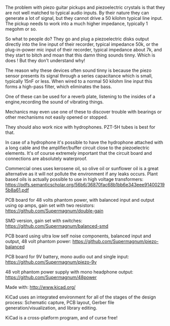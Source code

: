 The problem with piezo guitar pickups and piezoelectric crystals is that they are not well matched to typical audio inputs. By their nature they can generate a lot of signal, but they cannot drive a 50 kilohm typical line input. The pickup needs to work into a much higher impedance, typically 1 megohm or so.

So what to people do? They go and plug a piezoelectric disks output directly into the line input of their recorder, typical impedance 50k, or the plug-in-power mic input of their recorder, typical impedance about 7k, and they start to bitch and moan that this damn thing sounds tinny. Which is does ! But they don't understand why!

The reason why these devices often sound tinny is because the piezo sensor presents its signal through a series capacitance which is small, typically 15nF or less. When wired to a normal 50 kilohm line input this forms a high-pass filter, which eliminates the bass.

One of these can be used for a reverb plate, listening to the insides of a engine,recording the sound of vibrating things. 

Mechanics may even use one of these to discover trouble with bearings or other mechanisms not easily opened or stopped.

They should also work nice with hydrophones. PZT-5H tubes is best for that. 

In case of a hydrophone it's possible to have the hydrophone attached with a long cable and the amplifier/buffer circuit close to the piezoelectric elements. 
It's of course extremely important that the circuit board and connections are absolutely waterproof. 

Commercial ones uses kerosene oil, so olive oil or sunflower oil is a great alternative as it will not pollute the environment if any leaks occurs.
Plant based oils is actually possible to use in high voltage transformers:
https://pdfs.semanticscholar.org/56b6/36870fac68b1bb6e343eee914002195b8a61.pdf

PCB board for 48 volts phantom power, with balanced input and output using op amps, gain set with two resistors:
https://github.com/Supermagnum/double-gain

SMD version, gain set with switches:
https://github.com/Supermagnum/balanced-smd

PCB board using ultra low self noise components, balanced input and output, 48 volt phantom power:
https://github.com/Supermagnum/piezo-balanced

PCB board for 9V battery, mono audio out and single input:
https://github.com/Supermagnum/piezo-9v

48 volt phantom power supply with mono headphone output:
https://github.com/Supermagnum/48power

Made with: http://www.kicad.org/

KiCad uses an integrated environment for all of the stages of the design process: Schematic capture, PCB layout, Gerber file generation/visualization, and library editing.

KiCad is a cross-platform program, and of curse free!
